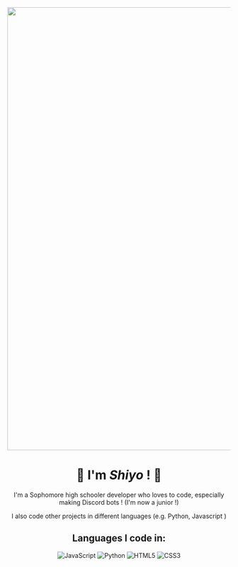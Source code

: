 <img width="1000" src="https://i.ibb.co/17SYSFW/Untitled.png">

<div align="center">
  
# 👋 I'm *Shiyo* ! 👋
I'm a Sophomore high schooler developer who loves to code, especially making Discord bots !
(I'm now a junior !)

I also code other projects in different languages (e.g. Python, Javascript )
  
## Languages I code in:
![JavaScript](https://img.shields.io/badge/javascript-%23323330.svg?style=for-the-badge&logo=javascript&logoColor=%23F7DF1E)
![Python](https://img.shields.io/badge/python-3670A0?style=for-the-badge&logo=python&logoColor=ffdd54)
![HTML5](https://img.shields.io/badge/html5-%23E34F26.svg?style=for-the-badge&logo=html5&logoColor=white)
![CSS3](https://img.shields.io/badge/css3-%231572B6.svg?style=for-the-badge&logo=css3&logoColor=white)

</div>
